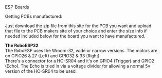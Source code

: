 ESP-Boards

Getting PCBs manufactured:

Just download the zip file from this site for the PCB you want and upload that file to the PCB makers site of your choice and enter the size info if needed included below for the board you want to have manufactured.

<b>The RoboESP32</b><br>
The RoboESP uses the Wroom-32, wide or narrow versions. The motors are on GPIO26 & 27 (Left) and GPIO32 & 33 (Right)<br>
There's a connector for a HC-SR04 and it's on GPIO4 (Trigger) and GPIO2 (Echo). The Echo is tried in via a voltage divider for allowing a normal 5v version of the HC-SR04 to be used.

